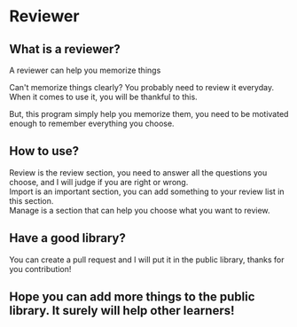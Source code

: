 # Reviewer
## What is a reviewer?
A reviewer can help you memorize things

Can't memorize things clearly? You probably need to review it everyday. When it comes to use it, you will be thankful to this.

But, this program simply help you memorize them, you need to be motivated enough to remember everything you choose.

## How to use?
Review is the review section, you need to answer all the questions you choose, and I will judge if you are right or wrong.  
Import is an important section, you can add something to your review list in this section.  
Manage is a section that can help you choose what you want to review.  

## Have a good library?
You can create a pull request and I will put it in the public library, thanks for you contribution!

## Hope you can add more things to the public library. It surely will help other learners!
